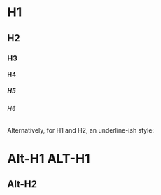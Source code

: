# H1

## H2

### H3

#### H4

##### H5

###### H6

Alternatively, for H1 and H2, an underline-ish style:

Alt-H1 ALT-H1
======

Alt-H2
------